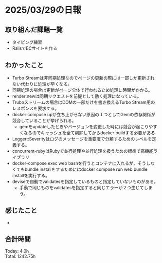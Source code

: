 # 2025/03/29の日報
## 取り組んだ課題一覧
* タイピング練習
*  RailsでECサイトを作る
## わかったこと
* Turbo Streamは非同期処理なのでページの更新の際には一部しか更新されない代わりに処理が早くなる。
* 同期処理の場合は更新がページ全体で行われるため処理に時間がかかる。
* render:newは同期リクエストを前提として動く処理になっている。
* Truboストリームの場合はDOMの一部だけを書き換えるTurbo Stream用のレスポンスを要求する。
* docker compose upが立ち上がらない原因の１つとしてGemの依存関係が競合していることが挙げられる。
  *  gemをupdateしたときやバージョンを変更した時には競合が起こりやすくなるのでキャッシュを全て削除してからdocker buildする必要がある
* Logger::Severityはログのメッセージを重要度で分類するためのレベルを定義する。
* concurrent-rubyはRubyで並行処理や並行処理を扱うための標準で高機能ライブラリ
* docker-compose exec web bashを行うとコンテナに入れるが、そうしなくてもbundle installをするためにはdocker compose run web bundle installを実行する。
* deviseで自動でvalidatesを指定しているものと指定していないものがある。
  * 手動で同じものをvalidatesを指定すると同じエラーが２つ生じてしまう。   
## 感じたこと
* 
##  合計時間 
Today: 4.0h<br>
Total: 1242.75h
